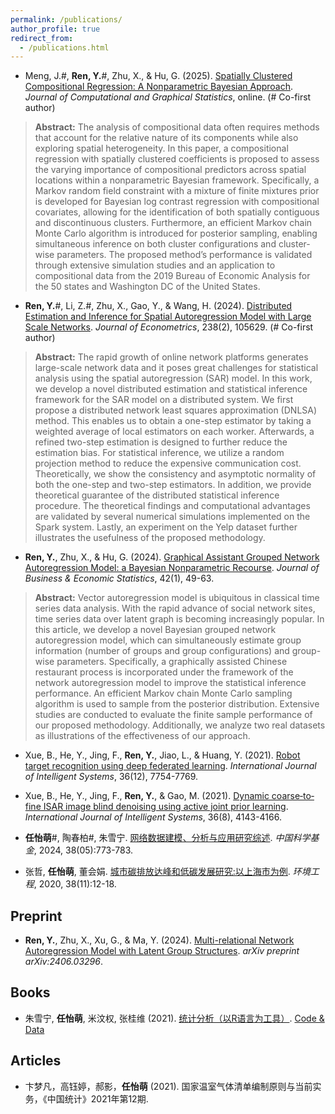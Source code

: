```yaml
---
permalink: /publications/
author_profile: true
redirect_from: 
  - /publications.html
---
```



- Meng, J.#, **Ren, Y.**#, Zhu, X., & Hu, G. (2025). [Spatially Clustered Compositional Regression: A Nonparametric Bayesian Approach](https://www.tandfonline.com/doi/abs/10.1080/10618600.2025.2500978). _Journal of Computational and Graphical Statistics_, online. (# Co-first author)


> **Abstract:** The analysis of compositional data often requires methods that account for the relative nature of its components while also exploring spatial heterogeneity. In this paper, a compositional regression with spatially clustered coefficients is proposed to assess the varying importance of compositional predictors across spatial locations within a nonparametric Bayesian framework. Specifically, a Markov random field constraint with a mixture of finite mixtures prior is developed for Bayesian log contrast regression with compositional covariates, allowing for the identification of both spatially contiguous and discontinuous clusters. Furthermore, an efficient Markov chain Monte Carlo algorithm is introduced for posterior sampling, enabling simultaneous inference on both cluster configurations and cluster-wise parameters. The proposed method’s performance is validated through extensive simulation studies and an application to compositional data from the 2019 Bureau of Economic Analysis for the 50 states and Washington DC of the United States.


- **Ren, Y.**#, Li, Z.#, Zhu, X., Gao, Y., & Wang, H. (2024). [Distributed Estimation and Inference for Spatial Autoregression Model with Large Scale Networks](https://www.sciencedirect.com/science/article/pii/S0304407623003457). _Journal of Econometrics_, 238(2), 105629. (# Co-first author)


> **Abstract:** The rapid growth of online network platforms generates large-scale network data and it poses great challenges for statistical analysis using the spatial autoregression (SAR) model. In this work, we develop a novel distributed estimation and statistical inference framework for the SAR model on a distributed system. We first propose a distributed network least squares approximation (DNLSA) method. This enables us to obtain a one-step estimator by taking a weighted average of local estimators on each worker. Afterwards, a refined two-step estimation is designed to further reduce the estimation bias. For statistical inference, we utilize a random projection method to reduce the expensive communication cost. Theoretically, we show the consistency and asymptotic normality of both the one-step and two-step estimators. In addition, we provide theoretical guarantee of the distributed statistical inference procedure. The theoretical findings and computational advantages are validated by several numerical simulations implemented on the Spark system. Lastly, an experiment on the Yelp dataset further illustrates the usefulness of the proposed methodology.
 
 
- **Ren, Y.**, Zhu, X., & Hu, G. (2024). [Graphical Assistant Grouped Network Autoregression Model: a Bayesian Nonparametric Recourse](https://www.tandfonline.com/doi/full/10.1080/07350015.2022.2143784). _Journal of Business & Economic Statistics_, 42(1), 49-63.

> **Abstract:** Vector autoregression model is ubiquitous in classical time series data analysis. With the rapid advance of social network sites, time series data over latent graph is becoming increasingly popular. In this article, we develop a novel Bayesian grouped network autoregression model, which can simultaneously estimate group information (number of groups and group configurations) and group-wise parameters. Specifically, a graphically assisted Chinese restaurant process is incorporated under the framework of the network autoregression model to improve the statistical inference performance. An efficient Markov chain Monte Carlo sampling algorithm is used to sample from the posterior distribution. Extensive studies are conducted to evaluate the finite sample performance of our proposed methodology. Additionally, we analyze two real datasets as illustrations of the effectiveness of our approach.


- Xue, B., He, Y., Jing, F., **Ren, Y.**, Jiao, L., & Huang, Y. (2021). [Robot target recognition using deep federated learning](https://onlinelibrary.wiley.com/doi/abs/10.1002/int.22606). _International Journal of Intelligent Systems_, 36(12), 7754-7769.

- Xue, B., He, Y., Jing, F., **Ren, Y.**, & Gao, M. (2021). [Dynamic coarse‐to‐fine ISAR image blind denoising using active joint prior learning](https://onlinelibrary.wiley.com/doi/abs/10.1002/int.22454). _International Journal of Intelligent Systems_, 36(8), 4143-4166.

- **任怡萌**#, 陶春柏#, 朱雪宁. [网络数据建模、分析与应用研究综述](10.16262/j.cnki.1000-8217.20240729.004). _中国科学基金_, 2024, 38(05):773-783.


- 张哲, **任怡萌**, 董会娟. [城市碳排放达峰和低碳发展研究:以上海市为例](https://kns.cnki.net/kcms/detail/detail.aspx?dbcode=CJFD&dbname=CJFDLAST2021&filename=HJGC202011003&uniplatform=NZKPT&v=2bqQIWLHfC6qR6OGSmJodziK1kZ7rsMjSd7X4MmYNujFeiHm0u5ia0T58UCR%25mmd2BpbU). _环境工程_, 2020, 38(11):12-18.

## Preprint

- **Ren, Y.**, Zhu, X., Xu, G., & Ma, Y. (2024). [Multi-relational Network Autoregression Model with Latent Group Structures](https://arxiv.org/abs/2406.03296). _arXiv preprint arXiv:2406.03296_.


## Books

- 朱雪宁, **任怡萌**, 米汶权, 张桂维 (2021). [统计分析（以R语言为工具）](https://item.jd.com/13422394.html). [Code & Data](https://xueningzhu.github.io/Statistical-Analysis-with-R/index.html)

## Articles

- 卞梦凡，高钰婷，郝影，**任怡萌** (2021). 国家温室气体清单编制原则与当前实务，《中国统计》2021年第12期.
